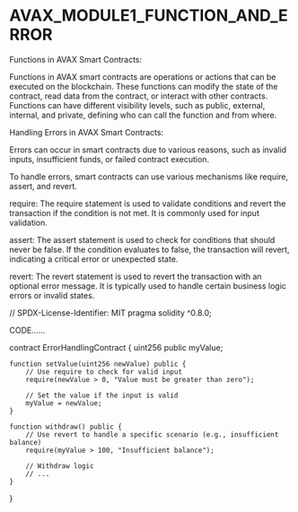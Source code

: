 # AVAX_MODULE1_FUNCTION_AND_ERROR

Functions in AVAX Smart Contracts:

Functions in AVAX smart contracts are operations or actions that can be executed on the blockchain.
These functions can modify the state of the contract, read data from the contract, or interact with other contracts.
Functions can have different visibility levels, such as public, external, internal, and private, defining who can call the function and from where.


Handling Errors in AVAX Smart Contracts:

Errors can occur in smart contracts due to various reasons, such as invalid inputs, insufficient funds, or failed contract execution.

To handle errors, smart contracts can use various mechanisms like require, assert, and revert.

require: The require statement is used to validate conditions and revert the transaction if the condition is not met. It is commonly used for input validation.

assert: The assert statement is used to check for conditions that should never be false. If the condition evaluates to false, the transaction will revert, indicating a critical error or unexpected state.

revert: The revert statement is used to revert the transaction with an optional error message. It is typically used to handle certain business logic errors or invalid states.

// SPDX-License-Identifier: MIT
pragma solidity ^0.8.0;

CODE......

contract ErrorHandlingContract {
    uint256 public myValue;

    function setValue(uint256 newValue) public {
        // Use require to check for valid input
        require(newValue > 0, "Value must be greater than zero");

        // Set the value if the input is valid
        myValue = newValue;
    }

    function withdraw() public {
        // Use revert to handle a specific scenario (e.g., insufficient balance)
        require(myValue > 100, "Insufficient balance");

        // Withdraw logic
        // ...
    }
}
